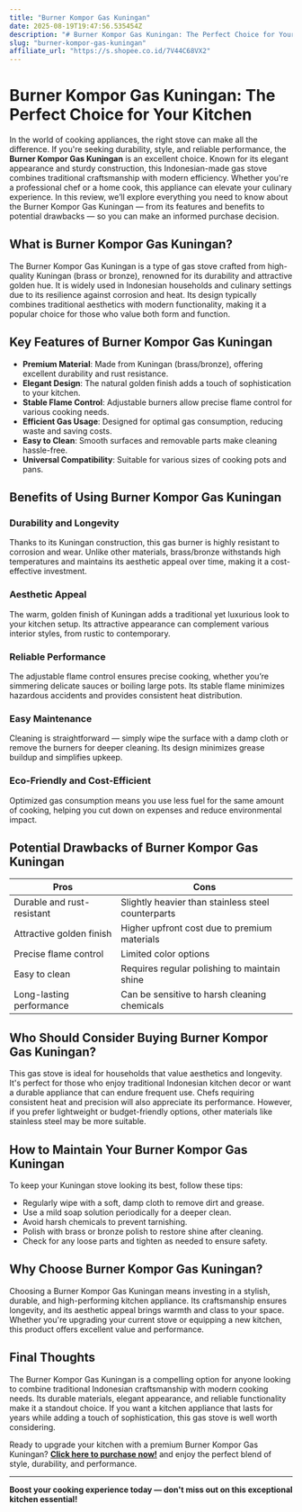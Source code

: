 ```yaml
---
title: "Burner Kompor Gas Kuningan"
date: 2025-08-19T19:47:56.535454Z
description: "# Burner Kompor Gas Kuningan: The Perfect Choice for Your Kitchen  ..."
slug: "burner-kompor-gas-kuningan"
affiliate_url: "https://s.shopee.co.id/7V44C68VX2"
---
```

# Burner Kompor Gas Kuningan: The Perfect Choice for Your Kitchen  

In the world of cooking appliances, the right stove can make all the difference. If you're seeking durability, style, and reliable performance, the **Burner Kompor Gas Kuningan** is an excellent choice. Known for its elegant appearance and sturdy construction, this Indonesian-made gas stove combines traditional craftsmanship with modern efficiency. Whether you're a professional chef or a home cook, this appliance can elevate your culinary experience. In this review, we’ll explore everything you need to know about the Burner Kompor Gas Kuningan — from its features and benefits to potential drawbacks — so you can make an informed purchase decision.  

## What is Burner Kompor Gas Kuningan?  

The Burner Kompor Gas Kuningan is a type of gas stove crafted from high-quality Kuningan (brass or bronze), renowned for its durability and attractive golden hue. It is widely used in Indonesian households and culinary settings due to its resilience against corrosion and heat. Its design typically combines traditional aesthetics with modern functionality, making it a popular choice for those who value both form and function.  

## Key Features of Burner Kompor Gas Kuningan  

- **Premium Material**: Made from Kuningan (brass/bronze), offering excellent durability and rust resistance.  
- **Elegant Design**: The natural golden finish adds a touch of sophistication to your kitchen.  
- **Stable Flame Control**: Adjustable burners allow precise flame control for various cooking needs.  
- **Efficient Gas Usage**: Designed for optimal gas consumption, reducing waste and saving costs.  
- **Easy to Clean**: Smooth surfaces and removable parts make cleaning hassle-free.  
- **Universal Compatibility**: Suitable for various sizes of cooking pots and pans.  

## Benefits of Using Burner Kompor Gas Kuningan  

### Durability and Longevity  
Thanks to its Kuningan construction, this gas burner is highly resistant to corrosion and wear. Unlike other materials, brass/bronze withstands high temperatures and maintains its aesthetic appeal over time, making it a cost-effective investment.  

### Aesthetic Appeal  
The warm, golden finish of Kuningan adds a traditional yet luxurious look to your kitchen setup. Its attractive appearance can complement various interior styles, from rustic to contemporary.  

### Reliable Performance  
The adjustable flame control ensures precise cooking, whether you’re simmering delicate sauces or boiling large pots. Its stable flame minimizes hazardous accidents and provides consistent heat distribution.  

### Easy Maintenance  
Cleaning is straightforward — simply wipe the surface with a damp cloth or remove the burners for deeper cleaning. Its design minimizes grease buildup and simplifies upkeep.  

### Eco-Friendly and Cost-Efficient  
Optimized gas consumption means you use less fuel for the same amount of cooking, helping you cut down on expenses and reduce environmental impact.  

## Potential Drawbacks of Burner Kompor Gas Kuningan  

| Pros | Cons |  
|---|---|  
| Durable and rust-resistant | Slightly heavier than stainless steel counterparts |  
| Attractive golden finish | Higher upfront cost due to premium materials |  
| Precise flame control | Limited color options |  
| Easy to clean | Requires regular polishing to maintain shine |  
| Long-lasting performance | Can be sensitive to harsh cleaning chemicals |  

## Who Should Consider Buying Burner Kompor Gas Kuningan?  

This gas stove is ideal for households that value aesthetics and longevity. It's perfect for those who enjoy traditional Indonesian kitchen decor or want a durable appliance that can endure frequent use. Chefs requiring consistent heat and precision will also appreciate its performance. However, if you prefer lightweight or budget-friendly options, other materials like stainless steel may be more suitable.  

## How to Maintain Your Burner Kompor Gas Kuningan  

To keep your Kuningan stove looking its best, follow these tips:  

- Regularly wipe with a soft, damp cloth to remove dirt and grease.  
- Use a mild soap solution periodically for a deeper clean.  
- Avoid harsh chemicals to prevent tarnishing.  
- Polish with brass or bronze polish to restore shine after cleaning.  
- Check for any loose parts and tighten as needed to ensure safety.  

## Why Choose Burner Kompor Gas Kuningan?  

Choosing a Burner Kompor Gas Kuningan means investing in a stylish, durable, and high-performing kitchen appliance. Its craftsmanship ensures longevity, and its aesthetic appeal brings warmth and class to your space. Whether you're upgrading your current stove or equipping a new kitchen, this product offers excellent value and performance.  

## Final Thoughts  

The Burner Kompor Gas Kuningan is a compelling option for anyone looking to combine traditional Indonesian craftsmanship with modern cooking needs. Its durable materials, elegant appearance, and reliable functionality make it a standout choice. If you want a kitchen appliance that lasts for years while adding a touch of sophistication, this gas stove is well worth considering.  

Ready to upgrade your kitchen with a premium Burner Kompor Gas Kuningan? **[Click here to purchase now!](https://s.shopee.co.id/7V44C68VX2)** and enjoy the perfect blend of style, durability, and performance.  

---

**Boost your cooking experience today — don't miss out on this exceptional kitchen essential!**